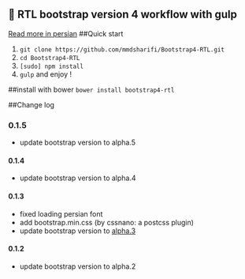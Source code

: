 
:star2:  RTL bootstrap version 4 workflow with gulp
--
[Read more in persian](http://bootstrap.gigfa.com/%D8%A8%D9%88%D8%AA-%D8%A7%D8%B3%D8%AA%D8%B1%D9%BE-%D9%81%D8%A7%D8%B1%D8%B3%DB%8C-%D8%B1%D8%A7%D8%B3%D8%AA%DA%86%DB%8C%D9%86-%D8%B4%D8%AF%D9%87-%D9%86%D8%B3%D8%AE%D9%87-4/)
##Quick start
1. `git clone https://github.com/mmdsharifi/Bootstrap4-RTL.git`
2. `cd Bootstrap4-RTL`
3. `[sudo] npm install`
4. `gulp` and enjoy !

##install with bower
`bower install bootstrap4-rtl`

##Change log

### 0.1.5
- update bootstrap version to alpha.5

#### 0.1.4
- update bootstrap version to alpha.4

#### 0.1.3
- fixed loading persian font
- add bootstrap.min.css (by cssnano: a postcss plugin)
- update bootstrap version to [alpha.3](http://blog.getbootstrap.com/2016/07/27/bootstrap-4-alpha-3/)

#### 0.1.2
- update bootstrap version to alpha.2
